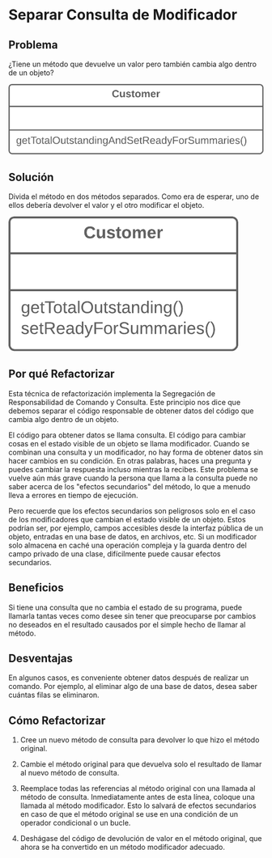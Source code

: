 # Separar Consulta de Modificador

## Problema

¿Tiene un método que devuelve un valor pero también cambia algo dentro de un objeto?

![](../RefactoringPattern/assets/SeparateQueryfromModifier-Before.png)

## Solución

Divida el método en dos métodos separados. Como era de esperar, uno de ellos debería devolver el valor y el otro 
modificar el objeto.

![](../RefactoringPattern/assets/SeparateQueryfromModifier-After.png)

## Por qué Refactorizar

Esta técnica de refactorización implementa la Segregación de Responsabilidad de Comando y Consulta. Este principio nos 
dice que debemos separar el código responsable de obtener datos del código que cambia algo dentro de un objeto.

El código para obtener datos se llama consulta. El código para cambiar cosas en el estado visible de un objeto se llama 
modificador. Cuando se combinan una consulta y un modificador, no hay forma de obtener datos sin hacer cambios en su 
condición. En otras palabras, haces una pregunta y puedes cambiar la respuesta incluso mientras la recibes. Este 
problema se vuelve aún más grave cuando la persona que llama a la consulta puede no saber acerca de los "efectos 
secundarios" del método, lo que a menudo lleva a errores en tiempo de ejecución.

Pero recuerde que los efectos secundarios son peligrosos solo en el caso de los modificadores que cambian el estado 
visible de un objeto. Estos podrían ser, por ejemplo, campos accesibles desde la interfaz pública de un objeto, entradas 
en una base de datos, en archivos, etc. Si un modificador solo almacena en caché una operación compleja y la guarda 
dentro del campo privado de una clase, difícilmente puede causar efectos secundarios.

## Beneficios

Si tiene una consulta que no cambia el estado de su programa, puede llamarla tantas veces como desee sin tener que 
preocuparse por cambios no deseados en el resultado causados por el simple hecho de llamar al método.

## Desventajas

En algunos casos, es conveniente obtener datos después de realizar un comando. Por ejemplo, al eliminar algo de una base 
de datos, desea saber cuántas filas se eliminaron.

## Cómo Refactorizar

1. Cree un nuevo método de consulta para devolver lo que hizo el método original.

2. Cambie el método original para que devuelva solo el resultado de llamar al nuevo método de consulta.

3. Reemplace todas las referencias al método original con una llamada al método de consulta. Inmediatamente antes de 
esta línea, coloque una llamada al método modificador. Esto lo salvará de efectos secundarios en caso de que el 
método original se use en una condición de un operador condicional o un bucle.

4. Deshágase del código de devolución de valor en el método original, que ahora se ha convertido en un método 
modificador adecuado.

